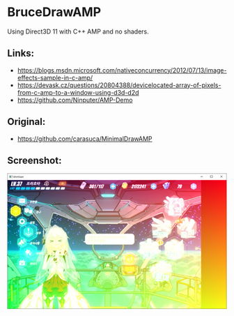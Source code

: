 # BruceDrawAMP

Using Direct3D 11 with C++ AMP and no shaders.

## Links:

- https://blogs.msdn.microsoft.com/nativeconcurrency/2012/07/13/image-effects-sample-in-c-amp/
- https://devask.cz/questions/20804388/devicelocated-array-of-pixels-from-c-amp-to-a-window-using-d3d-d2d
- https://github.com/Ninputer/AMP-Demo

## Original:

- https://github.com/carasuca/MinimalDrawAMP

## Screenshot:

[![link text](./screenshot.jpg)](./screenshot.png)